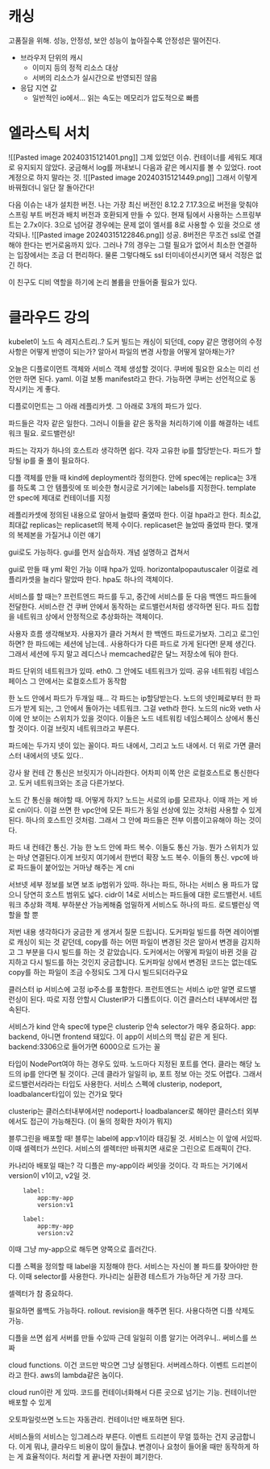 # 캐싱
고품질을 위해. 
성능, 안정성, 보안
성능이 높아질수록 안정성은 떨어진다.

- 브라우저 단위의 캐시
	- 이미지 등의 정적 리소스 대상
	- 서버의 리소스가 실시간으로 반영되진 않음
- 응답 지연 값
	- 일반적인 io에서... 읽는 속도는 메모리가 압도적으로 빠름

# 엘라스틱 서치
![[Pasted image 20240315121401.png]]
그제 있었던 이슈. 컨테이너를 세워도 제대로 유지되지 않았다. 
궁금해서 log를 꺼내보니 다음과 같은 메시지를 볼 수 있었다.
root 계정으로 하지 말라는 것. 
![[Pasted image 20240315121449.png]]
그래서 이렇게 바꿔줬더니 일단 잘 돌아간다!

다음 이슈는 내가 설치한 버전. 나는 가장 최신 버전인 8.12.2
7.17.3으로 버전을 맞춰야 스프링 부트 버전과 배치 버전과 호환되게 만들 수 있다. 
현재 팀에서 사용하는 스프링부트는 2.7x이다. 3으로 넘어갈 경우에는 문제 없이 엘서를 8로 사용할 수 있을 것으로 생각되나.
![[Pasted image 20240315122846.png]]
성공. 8버전은 무조건 ssl로 연결해야 한다는 번거로움까지 있다. 그러나 7의 경우는 그럴 필요가 없어서 최소한 연결하는 입장에서는 조금 더 편리하다.
물론 그렇다해도 ssl 터미네이션시키면 돼서 걱정은 없긴 하다. 

이 친구도 디비 역할을 하기에 논리 볼륨을 만들어줄 필요가 있다.






# 클라우드 강의

kubelet이 노드 속 레지스트리..?
도커 빌드는 캐싱이 되던데, copy 같은 명령어의 수정사항은 어떻게 반영이 되는가? 알아서 파일의 변경 사항을 어떻게 알아채는가?

오늘은 디플로이먼트 객체와 서비스 객체 생성할 것이다.
쿠버에 필요한 요소는 미리 선언만 하면 된다. yaml. 이걸 보통 manifest라고 한다.
가능하면 쿠버는 선언적으로 동작시키는 게 좋다.

디플로이먼트는 그 아래 레플리카셋. 그 아래로 3개의 파드가 있다.

파드들은 각자 같은 일한다. 그러니 이들을 같은 동작을 처리하기에 이를 해결하는 네트워크 필요.
로드밸런싱!

파드는 각자가 하나의 호스트라 생각하면 쉽다. 각자 고유한 ip를 할당받는다.
파드가 할당될 ip를 줄 풀이 필요하다. 

디플 객체를 만들 때 kind에 deployment라 정의한다.
안에 spec에는 replica는 3개를 하도록
그 안 템플릿에 또 비슷한 형시긍로
거기에는 labels를 지정한다.
template안 spec에 제대로 컨테이너를 지정

레플리카셋에 정의된 내용으로 알아서 늘렸따 줄였따 한다. 이걸 hpa라고 한다. 
최소값, 최대값
replicas는 replicaset의 복제 수이다.
replicaset은 늘었따 줄었따 한다. 몇개의 복제본을 가질거냐 이런 얘기

gui로도 가능하다. 
gui를 먼저 실습하자.
개념 설명하고 겹쳐서

gui로 만들 때 yml 확인 가능
이때 hpa가 있따. horizontalpopautuscaler
이걸로 레플리카셋을 늘리다 말았따 한다.
hpa도 하나의 객체이다. 

서비스를 할 때는?
프런트엔드 파드를 두고,
중간에 서비스를 둔 다음 백엔드 파드들에 전달한다. 
서비스란 건 쿠버 안에서 동작하는 로드밸런서처럼 생각하면 된다.
파드 집합을 네트워크 상에서 안정적으로 추상화하는 객체이다.

사용자 흐름 생각해보자.
사용자가 클라 거쳐서 한 백엔드 파드로가보자.
그리고 로그인하면?
한 파드에는 세션에 남는데..
사용하다가 다른 파드로 가게 된다면!
문제 생긴다.
그래서 세션에 두지 말고 레디스나 memcached같은 달느 저장소에 둬야 한다. 

파드 단위의 네트워크가 있따. eth0.
그 안에도 네트워크가 있따. 공유 네트워킹 네임스페이스
그 안에서는 로컬호스트가 동작함

한 노드 안에서 파드가 두개일 때...
각 파드는 ip할당받는다.
노드의 넷인페로부터
한 파드가 받게 되는, 그 안에서 돌아가는 네트워크. 그걸 veth라 한다. 
노드의 nic와 veth 사이에 안 보이는 스위치가 있을 것이다.
이들은 노드 네트워킹 네임스페이스 상에서 통신할 것이다. 
이걸 브릿지 네트워크라고 부른다.

파드에는 두가지 넷이 있는 꼴이다.
파드 내에서, 그리고 노드 내에서.
더 위로 가면 클러스터 내에서의 넷도 있다..

강사 왈 컨테 간 통신은 브릿지가 아니라한다. 어차피 이쪽 안은 로컬호스트로 통신한다고.
도커 네트워크와는 조금 다른가보다.

노드 간 통신을 해야할 때. 어떻게 하지? 노드는 서로의 ip를 모르자나. 
이때 까는 게 바로 cni이다.
이걸 쓰면 한 vpc안에 모든 파드가 동일 선상에 있는 것처럼 사용할 수 있게된다. 
하나의 호스트인 것처럼.
그래서 그 안에 파드들은 전부 이름이고유해야 하는 것이다. 

파드 내 컨테간 통신. 가능
한 노드 안에 파드 복수. 이들도 통신 가능. 뭔가 스위치가 있는 마냥 연결된다.이게 브릿지
여기에서 한번더 확장
노드 복수. 이들의 통신. 
vpc에 바로 파드들이 붙어있는 거마냥 해주는 게 cni

서브넷 세부 정보를 보면
보조 ip범위가 있따.
하나는 파드, 하나는 서비스 용
파드가 많으니 당연히 호스트 범위도 넓다. cidr이 14로
서비스는 파드들에 대한 로드밸런서. 네트워크 추상화 객체. 부하분산 가능케해줌
엄밀하게 서비스도 하나의 파드. 로드밸런싱 역할을 할 뿐

저번 내용 생각하다가 궁금한 게 생겨서 질문 드립니다. 도커파일 빌드를 하면 레이어별로 캐싱이 되는 것 같던데, copy를 하는 어떤 파일이 변경된 것은 알아서 변경을 감지하고 그 부분을 다시 빌드를 하는 것 같았습니다. 도커에서는 어떻게 파일이 바뀐 것을 감지하고 다시 빌드를 하는 것인지 궁금합니다. 
도커파일 상에서 변경된 코드는 없는데도 copy를 하는 파일이 조금 수정되도 그게 다시 빌드되더라구요

클러스터 ip 서비스에 고정 ip주소를 포함한다.
프런트엔드는 서비스 ip만 알면 로드밸런싱이 된다.
따로 지정 안할시 ClusterIP가 디폴트이다.
이건 클러스터 내부에서만 접속된다.

서비스가 kind
안속 spec에 type은 clusterip
안속 selector가 매우 중요하다.
app: backend, 아니면 frontend 돼있다.
이 app이 서비스의 핵심 같은 게 된다.
backend:3306으로 들어가면 6000으로 드가는 꼴

타입이 NodePort여야 하는 경우도 있따.
노드마다 지정된 포트를 연다. 클라는 해당 노드의 ip를 안다면 될 것이다.
근데 클라가 일일히 ip, 포트 정보 아는 것도 어렵다.
그래서 로드밸런서라라는 타입도 사용한다.
서비스 스펙에 clusterip, nodeport, loadbalancer타입이 있는 건가요
맞다

clusterip는 클러스터내부에서만
nodeport나 loadbalancer로 해야만 클러스터 외부에서도 접근이 가능해진다.
(이 둘의 정확한 차이가 뭐지)

블루그린을 배포할 때!
블루는 label에 app:v1이라 태깅될 것.
서비스는 이 앞에 서있따.
이때 셀렉터가 쓰인다.
서비스의 셀렉터만 바꿔치면 새로운 그린으로 트래픽이 간다.

카나리아 배포일 때는?
각 디플은  my-app이라 써잇을 것이다.
각 파드는 거기에서 version이 v1이고, v2일 것.
```
	label:
		app:my-app
		version:v1
		
	label:
		app:my-app
		version:v2
```
이때 그냥 my-app으로 해두면 양쪽으로 흘러간다.

디플 스펙을 정의할 때 label을 지정해야 한다.
서비스는 자신이 볼 파드를 찾아야만 한다.
이때 selector를 사용한다.
카나리는 실환경 테스트가 가능하단 게 가장 크다.

셀렉터가 참 중요하다.

필요하면 롤백도 가능하다.
rollout. revision을 해주면 된다.
사용다하면 디플 삭제도 가능. 

디플을 쓰면 쉽게 서버를 만들 수있따
근데 일일히 이름 알기는 어려우니..
써비스를 쓰짜

cloud functions.
이건 코드만 박으면 그냥 실행된다.
서버레스하다. 이벤트 드리븐이라고 한다.
aws의 lambda같은 놈이다.

cloud run이란 게 있따.
코드를 컨테이너화해서 다른 곳으로 넘기는 기능.
컨테이너만 배포할 수 있게

오토파일럿쓰면 노드는 자동관리. 컨테이너만 배포하면 된다.

서비스들의 서비스는 잉그레스라 부른다.
이벤트 드리븐이 무얼 뜼하는 건지 궁금합니다.
이게 뭐냐, 클라우드 비용이 많이 들잖냐. 변경이나 요청이 들어올 때만 동작하게 하는 게 효율적이다. 처리할 게 끝나면 자원이 폐기한다.